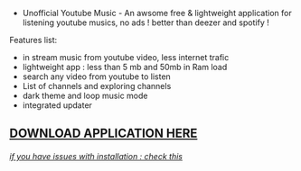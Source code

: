  - Unofficial Youtube Music -
An awsome free & lightweight application for listening youtube musics, no ads ! better than deezer and spotify ! 

Features list:

 * in stream music from youtube video, less internet trafic  
 * lightweight app : less than 5 mb and 50mb in Ram load
 * search any video from youtube to listen
 * List of channels and exploring channels
 * dark theme and loop music mode
 * integrated updater
 

## [DOWNLOAD APPLICATION HERE](https://www.dropbox.com/s/axqr0bmd1ra3suq/YoutubeMusic.rar?dl=0)

###### [if you have issues with installation : check this ](https://youtu.be/U7yfLJaBXns?t=1m22s)


